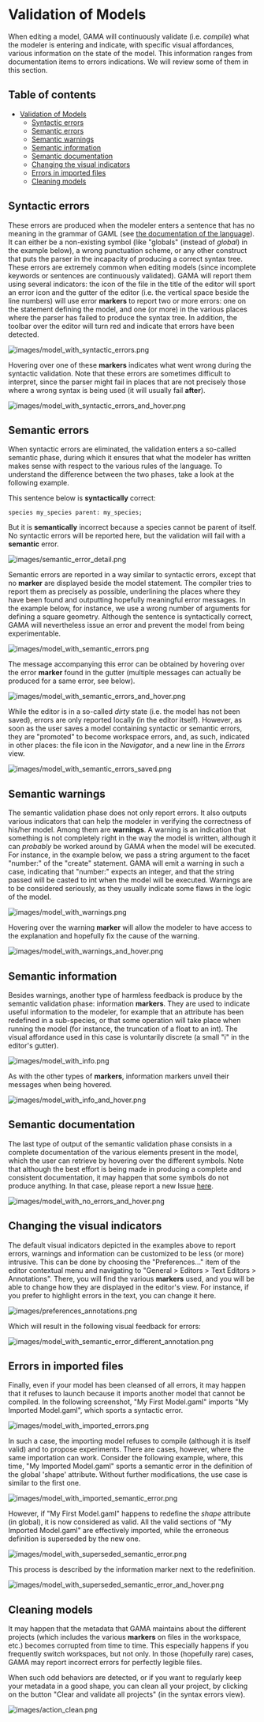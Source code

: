# Validation of Models

When editing a model, GAMA will continuously validate (i.e. _compile_) what the modeler is entering and indicate, with specific visual affordances, various information on the state of the model. This information ranges from documentation items to errors indications. We will review some of them in this section.

## Table of contents 

* [Validation of Models](#validation-of-models)
	* [Syntactic errors](#syntactic-errors)
	* [Semantic errors](#semantic-errors)
	* [Semantic warnings](#semantic-warnings)
	* [Semantic information](#semantic-information)
	* [Semantic documentation](#semantic-documentation)
	* [Changing the visual indicators](#changing-the-visual-indicators)
	* [Errors in imported files](#errors-in-imported-files)
	* [Cleaning models](#cleaning-models)


## Syntactic errors
These errors are produced when the modeler enters a sentence that has no meaning in the grammar of GAML (see [the documentation of the language](GamlLanguage)). It can either be a non-existing symbol (like "globals" (instead of _global_) in the example below), a wrong punctuation scheme, or any other construct that puts the parser in the incapacity of producing a correct syntax tree. These errors are extremely common when editing models (since incomplete keywords or sentences are continuously validated). GAMA will report them using several indicators: the icon of the file in the title of the editor will sport an error icon and the gutter of the editor (i.e. the vertical space beside the line numbers) will use error **markers** to report two or more errors: one on the statement defining the model, and one (or more) in the various places where the parser has failed to produce the syntax tree. In addition, the toolbar over the editor will turn red and indicate that errors have been detected.

![images/model_with_syntactic_errors.png](resources/images/editingModels/model_with_syntactic_errors.png)

Hovering over one of these **markers** indicates what went wrong during the syntactic validation. Note that these errors are sometimes difficult to interpret, since the parser might fail in places that are not precisely those where a wrong syntax is being used (it will usually fail **after**).

![images/model_with_syntactic_errors_and_hover.png](resources/images/editingModels/model_with_syntactic_errors_and_hover.png)


## Semantic errors
When syntactic errors are eliminated, the validation enters a so-called semantic phase, during which it ensures that what the modeler has written makes sense with respect to the various rules of the language. To understand the difference between the two phases, take a look at the following example.

This sentence below is **syntactically** correct:
```
species my_species parent: my_species;
```
But it is **semantically** incorrect because a species cannot be parent of itself. No syntactic errors will be reported here, but the validation will fail with a **semantic** error.

![images/semantic_error_detail.png](resources/images/editingModels/semantic_error_detail.png)



Semantic errors are reported in a way similar to syntactic errors, except that no **marker** are displayed beside the model statement. The compiler tries to report them as precisely as possible, underlining the places where they have been found and outputting hopefully meaningful error messages. In the example below, for instance, we use a wrong number of arguments for defining a square geometry. Although the sentence is syntactically correct, GAMA will nevertheless issue an error and prevent the model from being experimentable.

![images/model_with_semantic_errors.png](resources/images/editingModels/model_with_semantic_errors.png)



The message accompanying this error can be obtained by hovering over the error **marker** found in the gutter (multiple messages can actually be produced for a same error, see below).

![images/model_with_semantic_errors_and_hover.png](resources/images/editingModels/model_with_semantic_errors_and_hover.png)



While the editor is in a so-called _dirty_ state (i.e. the model has not been saved), errors are only reported locally (in the editor itself). However, as soon as the user saves a model containing syntactic or semantic errors, they are "promoted" to become workspace errors, and, as such, indicated in other places: the file icon in the _Navigator_, and a new line in the _Errors_ view.

![images/model_with_semantic_errors_saved.png](resources/images/editingModels/model_with_semantic_errors_saved.png)


## Semantic warnings

The semantic validation phase does not only report errors. It also outputs various indicators that can help the modeler in verifying the correctness of his/her model. Among them are **warnings**. A warning is an indication that something is not completely right in the way the model is written, although it can _probably_ be worked around by GAMA when the model will be executed. For instance, in the example below, we pass a string argument to the facet "number:" of the "create" statement. GAMA will emit a warning in such a case, indicating that "number:" expects an integer, and that the string passed will be casted to int when the model will be executed. Warnings are to be considered seriously, as they usually indicate some flaws in the logic of the model.

![images/model_with_warnings.png](resources/images/editingModels/model_with_warnings.png)



Hovering over the warning **marker** will allow the modeler to have access to the explanation and hopefully fix the cause of the warning.

![images/model_with_warnings_and_hover.png](resources/images/editingModels/model_with_warnings_and_hover.png)



## Semantic information
Besides warnings, another type of harmless feedback is produce by the semantic validation phase: information **markers**. They are used to indicate useful information to the modeler, for example that an attribute has been redefined in a sub-species, or that some operation will take place when running the model (for instance, the truncation of a float to an int). The visual affordance used in this case is voluntarily discrete (a small "i" in the editor's gutter).

![images/model_with_info.png](resources/images/editingModels/model_with_info.png)


As with the other types of **markers**, information markers unveil their messages when being hovered.

![images/model_with_info_and_hover.png](resources/images/editingModels/model_with_info_and_hover.png)




## Semantic documentation
The last type of output of the semantic validation phase consists in a complete documentation of the various elements present in the model, which the user can retrieve by hovering over the different symbols. Note that although the best effort is being made in producing a complete and consistent documentation, it may happen that some symbols do not produce anything. In that case, please report a new Issue [here](https://code.google.com/p/gama-platform/issues/list).

![images/model_with_no_errors_and_hover.png](resources/images/editingModels/model_with_no_errors_and_hover.png)



## Changing the visual indicators
The default visual indicators depicted in the examples above to report errors, warnings and information can be customized to be less (or more) intrusive. This can be done by choosing the "Preferences..." item of the editor contextual menu and navigating to "General > Editors > Text Editors > Annotations". There, you will find the various **markers** used, and you will be able to change how they are displayed in the editor's view. For instance, if you prefer to highlight errors in the text, you can change it here.

![images/preferences_annotations.png](resources/images/editingModels/preferences_annotations.png)


Which will result in the following visual feedback for errors:

![images/model_with_semantic_error_different_annotation.png](resources/images/editingModels/model_with_semantic_error_different_annotation.png)



## Errors in imported files

Finally, even if your model has been cleansed of all errors, it may happen that it refuses to launch because it imports another model that cannot be compiled. In the following screenshot, "My First Model.gaml" imports "My Imported Model.gaml", which sports a syntactic error.

![images/model_with_imported_errors.png](resources/images/editingModels/model_with_imported_errors.png)


In such a case, the importing model refuses to compile (although it is itself valid) and to propose experiments. There are cases, however, where the same importation can work. Consider the following example, where, this time, "My Imported Model.gaml" sports a semantic error in the definition of the global 'shape' attribute. Without further modifications, the use case is similar to the first one.

![images/model_with_imported_semantic_error.png](resources/images/editingModels/model_with_imported_semantic_error.png)

However, if "My First Model.gaml" happens to redefine the _shape_ attribute (in global), it is now considered as valid. All the valid sections of "My Imported Model.gaml" are effectively imported, while the erroneous definition is superseded by the new one.

![images/model_with_superseded_semantic_error.png](resources/images/editingModels/model_with_superseded_semantic_error.png)

This process is described by the information marker next to the redefinition.

![images/model_with_superseded_semantic_error_and_hover.png](resources/images/editingModels/model_with_superseded_semantic_error_and_hover.png)



## Cleaning models
It may happen that the metadata that GAMA maintains about the different projects (which includes the various **markers** on files in the workspace, etc.) becomes corrupted from time to time. This especially happens if you frequently switch workspaces, but not only. In those (hopefully rare) cases, GAMA may report incorrect errors for perfectly legible files.

When such odd behaviors are detected, or if you want to regularly keep your metadata in a good shape, you can clean all your project, by clicking on the button "Clear and validate all projects" (in the syntax errors view).

![images/action_clean.png](resources/images/editingModels/action_clean.png)
